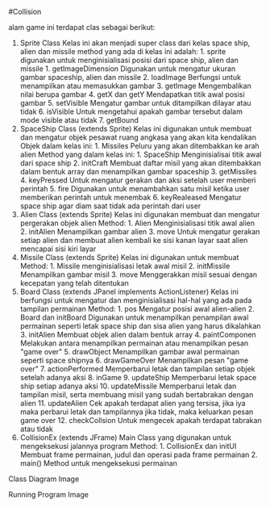 #Collision

alam game ini terdapat clas sebagai berikut:
1. Sprite Class
	Kelas ini akan menjadi super class dari kelas space ship, alien dan missile
	method yang ada di kelas ini adalah:
		1. <Construstor> sprite 
			digunakan untuk menginisialisasi posisi dari space ship, alien dan missile
		1. getImageDimension
			Digunakan untuk mengatur ukuran gambar spaceship, alien dan missile
		2. loadImage
			Berfungsi untuk menampilkan atau memasukkan gambar
		3. getImage 
			Mengembalikan nilai berupa gambar
		4. getX dan getY
			Mendapatkan titik awal posisi gambar
		5. setVisible
			Mengatur gambar untuk ditampilkan dilayar atau tidak
		6. isVisible 
			Untuk mengetahui apakah gambar tersebut dalam mode visible atau tidak
		7. getBound
2. SpaceShip Class (extends Sprite)
	Kelas ini digunakan untuk membuat dan mengatur objek pesawat ruang angkasa yang akan kita kendalikan
	Objek dalam kelas ini:
		1. Missiles
			Peluru yang akan ditembakkan ke arah alien
	Method yang dalam kelas ini:
		1. <Constructor> SpaceShip
			Menginisialisai titik awal dari space ship
		2. initCraft
			Membuat daftar misil yang akan ditembakkan dalam bentuk array dan menampilkan gambar spaceship
		3. getMissiles
		4. keyPressed
			Untuk mengatur gerakan dan aksi setelah user memberi perintah
		5. fire
			Digunakan untuk menambahkan satu misil ketika user memberikan perintah untuk menembak
		6. keyRealeased
			Mengatur space ship agar diam saat tidak ada perintah dari user
3. Alien Class (extends Sprite)
	Kelas ini digunakan membuat dan mengatur pergerakan objek alien
	Method:
		1. <Constructor> Alien
			Menginisialisasi titik awal alien
		2. initAlien
			Menampilkan gambar alien
		3. move
			Untuk mengatur gerakan setiap alien dan membuat alien kembali ke sisi kanan layar saat alien mencapai sisi kiri layar
4. Missile Class (extends Sprite)
	Kelas ini digunakan untuk membuat 
	Method:
		1. <constructor> Missile
			menginisialisasi letak awal misil
		2. initMissile
			Menampilkan gambar misil
		3. move
			Menggerakkan misil sesuai dengan kecepatan yang telah ditentukan
5. Board Class (extends JPanel implements ActionListener)
	Kelas ini berfungsi untuk mengatur dan menginisialisasi hal-hal yang ada pada tampilan permainan
	Method:
		1. pos
			Mengatur posisi awal alien-alien
		2. Board dan initBoard
			Digunakan untuk menampilkan penampilan awal permainan
			seperti letak space ship dan sisa alien yang harus dikalahkan
		3. initAlien
			Membuat objek alien dalam bentuk array
		4. paintComponen
			Melakukan antara menampilkan permainan atau menampilkan pesan "game over"
		5. drawObject
			Menampilkan gambar awal permainan seperti space shipnya
		6. drawGameOver
			Menampilkan pesan "game over"
		7. actionPerformed
			Memperbarui letak dan tampilan setiap objek setelah adanya aksi
		8. inGame
		9. updateShip
			Memperbarui letak space ship setiap adanya aksi
		10. updateMissile
			Memperbarui letak dan tampilan misil, serta membuang misil yang sudah bertabrakan dengan alien
		11. updateAlien
			Cek apakah terdapat alien yang tersisa, jika iya maka perbarui letak dan tampilannya
			jika tidak, maka keluarkan pesan game over
		12. checkCollsion
			Untuk mengecek apakah terdapat tabrakan atau tidak
6. CollisionEx (extends JFrame)
	Main Class yang digunakan untuk mengeksekusi jalannya program
	Method:
		1. <Constructor> CollisionEx dan initUI
			Membuat frame permainan, judul dan operasi pada frame permainan
		2. main()
			Method untuk mengeksekusi permainan
	
Class Diagram Image


Running Program Image
